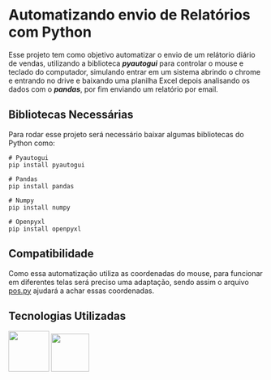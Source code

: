 # Automatizando envio de Relatórios com Python
Esse projeto tem como objetivo automatizar o envio de um relátorio diário de vendas, utilizando a biblioteca ***pyautogui*** para controlar o mouse e teclado do computador, simulando entrar em um sistema abrindo o chrome e entrando no drive e baixando uma planilha Excel depois analisando os dados com o ***pandas***, por fim enviando um relatório por email.

## Bibliotecas Necessárias
Para rodar esse projeto será necessário baixar algumas bibliotecas do Python como:
```
# Pyautogui
pip install pyautogui

# Pandas
pip install pandas

# Numpy
pip install numpy

# Openpyxl
pip install openpyxl
``` 
## Compatibilidade
Como essa automatização utiliza as coordenadas do mouse, para funcionar em diferentes telas será preciso uma adaptação, sendo assim o arquivo [pos.py](https://github.com/isabellegomesv/automatizando-tarefas-python/blob/master/pos.py) ajudará a achar essas coordenadas.

## Tecnologias Utilizadas
<img src="https://cdn.jsdelivr.net/gh/devicons/devicon/icons/python/python-original-wordmark.svg" width="80px" height="80px"/>  <img src="https://cdn.jsdelivr.net/gh/devicons/devicon/icons/vscode/vscode-original-wordmark.svg" width="75px" height="75px"/>
          
          
